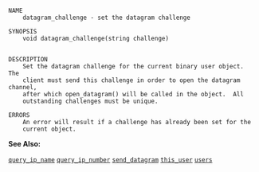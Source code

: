 
```
NAME
	datagram_challenge - set the datagram challenge

SYNOPSIS
	void datagram_challenge(string challenge)


DESCRIPTION
	Set the datagram challenge for the current binary user object.  The
	client must send this challenge in order to open the datagram channel,
	after which open_datagram() will be called in the object.  All
	outstanding challenges must be unique.

ERRORS
	An error will result if a challenge has already been set for the
	current object.

```

**See Also:**

 [`query_ip_name`](./query_ip_name.md)
 [`query_ip_number`](./query_ip_number.md)
 [`send_datagram`](./send_datagram.md)
 [`this_user`](./this_user.md)
 [`users`](./users.md)
